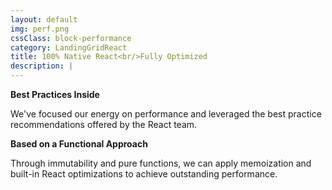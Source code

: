 ```yaml
---
layout: default
img: perf.png
cssClass: block-performance
category: LandingGridReact
title: 100% Native React<br/>Fully Optimized
description: |
---
```


**Best Practices Inside**

We've focused our energy on performance and leveraged the best practice recommendations offered by the React team.

**Based on a Functional Approach**

Through immutability and pure functions, we can apply memoization and built-in React optimizations to achieve outstanding performance.
